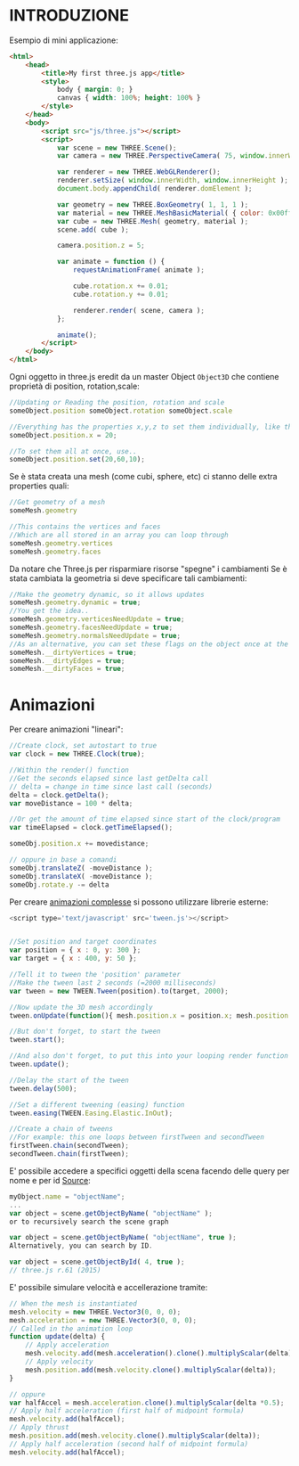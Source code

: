 # INTRODUZIONE

Esempio di mini applicazione:

```html
<html>
	<head>
		<title>My first three.js app</title>
		<style>
			body { margin: 0; }
			canvas { width: 100%; height: 100% }
		</style>
	</head>
	<body>
		<script src="js/three.js"></script>
		<script>
			var scene = new THREE.Scene();
			var camera = new THREE.PerspectiveCamera( 75, window.innerWidth/window.innerHeight, 0.1, 1000 );

			var renderer = new THREE.WebGLRenderer();
			renderer.setSize( window.innerWidth, window.innerHeight );
			document.body.appendChild( renderer.domElement );

			var geometry = new THREE.BoxGeometry( 1, 1, 1 );
			var material = new THREE.MeshBasicMaterial( { color: 0x00ff00 } );
			var cube = new THREE.Mesh( geometry, material );
			scene.add( cube );

			camera.position.z = 5;

			var animate = function () {
				requestAnimationFrame( animate );

				cube.rotation.x += 0.01;
				cube.rotation.y += 0.01;

				renderer.render( scene, camera );
			};

			animate();
		</script>
	</body>
</html>
```

Ogni oggetto in three.js eredit da un master Object `Object3D` che contiene proprietà di position, rotation,scale:

```Javascript
//Updating or Reading the position, rotation and scale 
someObject.position someObject.rotation someObject.scale 

//Everything has the properties x,y,z to set them individually, like this: 
someObject.position.x = 20; 

//To set them all at once, use.. 
someObject.position.set(20,60,10);
```
Se è stata creata una mesh (come cubi, sphere, etc) ci stanno delle extra properties quali:

```Javascript
//Get geometry of a mesh 
someMesh.geometry 

//This contains the vertices and faces 
//Which are all stored in an array you can loop through 
someMesh.geometry.vertices 
someMesh.geometry.faces
```

Da notare che Three.js per risparmiare risorse "spegne" i cambiamenti Se è stata cambiata la geometria si deve specificare tali cambiamenti:

```Javascript
//Make the geometry dynamic, so it allows updates 
someMesh.geometry.dynamic = true; 
//You get the idea.. 
someMesh.geometry.verticesNeedUpdate = true; 
someMesh.geometry.facesNeedUpdate = true; 
someMesh.geometry.normalsNeedUpdate = true; 
//As an alternative, you can set these flags on the object once at the beginning, to notify the system this will need constant updating.. 
someMesh.__dirtyVertices = true; 
someMesh.__dirtyEdges = true; 
someMesh.__dirtyFaces = true;
```

# Animazioni

Per creare animazioni "lineari":

```Javascript
//Create clock, set autostart to true 
var clock = new THREE.Clock(true); 

//Within the render() function 
//Get the seconds elapsed since last getDelta call 
// delta = change in time since last call (seconds)
delta = clock.getDelta(); 
var moveDistance = 100 * delta;

//Or get the amount of time elapsed since start of the clock/program 
var timeElapsed = clock.getTimeElapsed();

someObj.position.x += movedistance;

// oppure in base a comandi
someObj.translateZ( -moveDistance );
someObj.translateX( -moveDistance );
someObj.rotate.y -= delta
```
Per creare [animazioni complesse](http://sole.github.io/tween.js/examples/03_graphs.html) si possono utilizzare librerie esterne:

```Javascript
<script type='text/javascript' src='tween.js'></script>


//Set position and target coordinates 
var position = { x : 0, y: 300 }; 
var target = { x : 400, y: 50 }; 

//Tell it to tween the 'position' parameter 
//Make the tween last 2 seconds (=2000 milliseconds) 
var tween = new TWEEN.Tween(position).to(target, 2000); 

//Now update the 3D mesh accordingly 
tween.onUpdate(function(){ mesh.position.x = position.x; mesh.position.y = position.y; }); 

//But don't forget, to start the tween 
tween.start(); 

//And also don't forget, to put this into your looping render function 
tween.update();

//Delay the start of the tween 
tween.delay(500); 

//Set a different tweening (easing) function 
tween.easing(TWEEN.Easing.Elastic.InOut); 

//Create a chain of tweens 
//For example: this one loops between firstTween and secondTween 
firstTween.chain(secondTween); 
secondTween.chain(firstTween);

```

E' possibile accedere a specifici oggetti della scena facendo delle query per nome e per id [Source](https://stackoverflow.com/questions/19426559/three-js-access-scene-objects-by-name-or-id):
```Javascript
myObject.name = "objectName";
...
var object = scene.getObjectByName( "objectName" );
or to recursively search the scene graph

var object = scene.getObjectByName( "objectName", true );
Alternatively, you can search by ID.

var object = scene.getObjectById( 4, true );
// three.js r.61 (2015) 
```


E' possibile simulare velocità e accellerazione tramite:
```Javascript
// When the mesh is instantiated
mesh.velocity = new THREE.Vector3(0, 0, 0);
mesh.acceleration = new THREE.Vector3(0, 0, 0);
// Called in the animation loop
function update(delta) {
	// Apply acceleration
	mesh.velocity.add(mesh.acceleration().clone().multiplyScalar(delta));	// con il clone tutte le volte si parte da 0
	// Apply velocity
	mesh.position.add(mesh.velocity.clone().multiplyScalar(delta));
}

// oppure
var halfAccel = mesh.acceleration.clone().multiplyScalar(delta *0.5);
// Apply half acceleration (first half of midpoint formula)
mesh.velocity.add(halfAccel);
// Apply thrust
mesh.position.add(mesh.velocity.clone().multiplyScalar(delta));
// Apply half acceleration (second half of midpoint formula)
mesh.velocity.add(halfAccel);

```
